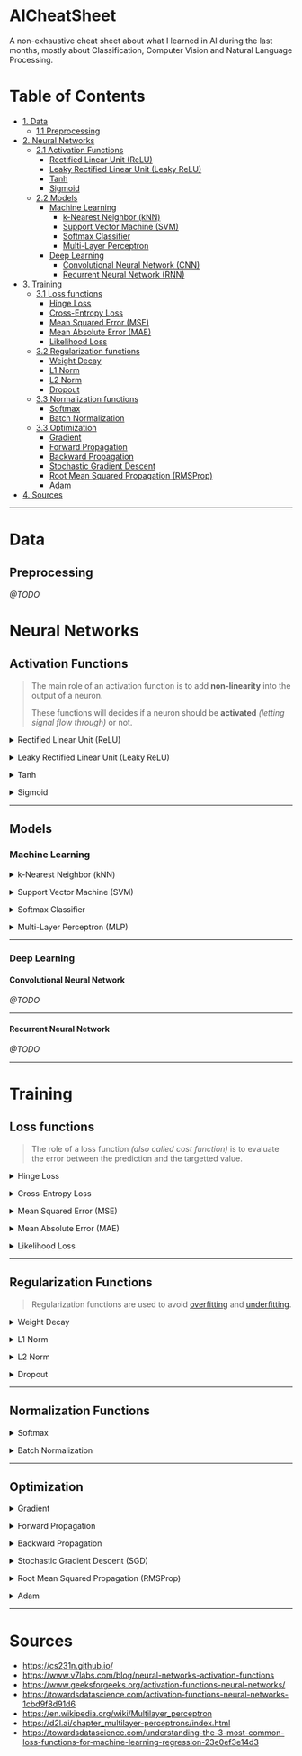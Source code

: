# AICheatSheet
A non-exhaustive cheat sheet about what I learned in AI during the last months, mostly about Classification, Computer Vision and Natural Language Processing.

# Table of Contents
* [1. Data](#data)
	* [1.1 Preprocessing](#preprocessing)
* [2. Neural Networks](#neural-networks)
	* [2.1 Activation Functions](#activation-functions)
		* [Rectified Linear Unit (ReLU)](#relu)
		* [Leaky Rectified Linear Unit (Leaky ReLU)](#relu)
		* [Tanh](#tanh)
		* [Sigmoid](#sigmoid)
	* [2.2 Models]()
		* [Machine Learning](#machine-learning)
			* [k-Nearest Neighbor (kNN)](#knn)
			* [Support Vector Machine (SVM)](#svm)
			* [Softmax Classifier](#softmax-classifier)
			* [Multi-Layer Perceptron](#mlp)
		* [Deep Learning](#deep-learning)
			* [Convolutional Neural Network (CNN)](#convolutional-neural-network)
			* [Recurrent Neural Network (RNN)](#recurrent-neural-network)
* [3. Training](#training)
	* [3.1 Loss functions](#loss-functions)
		* [Hinge Loss](#hinge-loss)
		* [Cross-Entropy Loss](#cross-entropy-loss)
		* [Mean Squared Error (MSE)](#mse)
		* [Mean Absolute Error (MAE)](#mse)
		* [Likelihood Loss](#likelihood-loss)
	* [3.2 Regularization functions](#regularization-functions)
		* [Weight Decay](#weight-decay)
		* [L1 Norm](#l1-norm)
		* [L2 Norm](#l2-norm)
		* [Dropout](#dropout)
	* [3.3 Normalization functions](#normalization-functions)
		* [Softmax](#softmax)
		* [Batch Normalization](#batch-normalization)
	* [3.3 Optimization](#optimization)
		* [Gradient](#gradient)
		* [Forward Propagation](#forward-propagation)
		* [Backward Propagation](#backward-propagation)
		* [Stochastic Gradient Descent](#sgd)
		* [Root Mean Squared Propagation (RMSProp)](#rmsprop)
		* [Adam](#adam)
* [4. Sources](#sources)
	

---

# Data
## Preprocessing
*@TODO*

# Neural Networks
## Activation Functions
> The main role of an activation function is to add **non-linearity** into the output of a neuron.
>
> These functions will decides if a neuron should be **activated** *(letting signal flow through)* or not.


[//]: #relu
<a id="relu"></a><details>
<summary>Rectified Linear Unit (ReLU)</summary>

<p align="center"> <img src="assets/images/activationfunctions/relu.png" width=40% height=40%></p>

* The most popular choice due to its simplicity of implementation and its good performances
* It's a simple non-linear transformation defined as the maximum of that element and 0 
* Can prevent **vanishing gradient** problem.

$$ \operatorname{ReLU}(x) = \max(x, 0) $$

</details>


[//]: #leaky-relu
<a id="leaky-relu"></a><details>
<summary>Leaky Rectified Linear Unit (Leaky ReLU)</summary>

<p align="center"> <img src="assets/images/activationfunctions/leakyrelu.png" width=35% height=35%></p>

* Variant of [ReLU](#relu) activation function.
* It permit some informations to still get through the network even when the argument is **negative**.

$$\operatorname{leaky ReLU}(x) = \max(0, x) + \alpha \min(0, x)$$
* *Where $\alpha$ is a learnable parameter*.

</details>


[//]: #tanh
<a id="tanh"></a><details>
<summary>Tanh</summary>

<p align="center"> <img src="assets/images/activationfunctions/tanh.jpg" width=40% height=40%></p>

* Known as **Hyperbolic Tangent**
* A simple non-linear transformation that squashes its input in a range of (-1, 1)
$$\operatorname{tanh}(x) = \frac{1 - \exp(-2x)}{1 + \exp(-2x)}$$
</details>


[//]: #sigmoid
<a id="sigmoid"></a><details>
<summary>Sigmoid</summary>

<p align="center"> <img src="assets/images/activationfunctions/sigmoid.jpg" width=40% height=40%></p>

* Use to interpret the output as probabilities for **binary classification problems**
* Often replaced by a [ReLU](#relu) because it can causes **vanishing gradients**
* Squashes its input between 0 and 1
</details>

---
## Models

### Machine Learning

[//]: #KNN
<a id="knn"></a><details>
<summary>k-Nearest Neighbor (kNN)</summary>

<p align="center"><img src="assets/images/mlmodels/knn_concept.jpg" width=50% height=50%></p>

* It classifies a new entry by assigning it to the class of its closests neighbors.
* $k$ is the number of neighbors (datapoints) to compare to our new data point.
* It's a **non-parametric** approach
* When $k = 1$ *(also called 1-nearest neighbor)*
	* The algorithm will always achieve a training error of **zero**.
	* The algorithm is **consistent** *(eventually converging to the optimal predictor)*
* Requires to specify **distance function** $d$:
	* **Euclidian Distance** is the most popular
</details>


[//]: #SVM
<a id="svm"></a><details>
<summary> Support Vector Machine (SVM)</summary>

<p align="center"><img src="assets/images/mlmodels/svm.png" width=30% heightsoftmax-classifier=30%></p>

* It tries to find a line that **maximises** the separation between a **two-class** (SVM) or more (Multiclass SVM) dataset.
* The datapoints with the minimum distance to the hyperplane are called **Support Vectors**.
* Use the [hinge loss](#loss-functions) to threshold the result to 0 if the correct score is greater than the incorrect class score by at least the margin.
	* The SVM only cares if the difference is lower than the margin $\Delta$
* Similar results as [Softmax Classifier](#softmax-classifier)
* Can performs **non-linear** classifications using a **kernel trick**, implicitly mapping their inputs into high-dimensional feature spaces.
* The different **kernel functions** will define the smoothness and efficiency of the separation :
	* Linear
	* Polynomial
	* Gaussian
	* Sigmoid
	* Radial Basis Function (RBF)

<p align="center"><img src="assets/images/mlmodels/svmkernels.webp" width=40% height=40%></p>


</details>


[//]: #softmax-classifier
<a id="softmax-classifier"></a><details>
<summary> Softmax Classifier </summary>

<p align="center"><img src="assets/images/mlmodels/softmaxclassifier.png" width=45% height=45%></p>

* Similar architecture and results as [Support Vector Machine](#svm) (SVM), but uses a [Cross-Entropy Loss](#cross-entropy-loss)
* Outputs a **propabilistic** interpretation *(due to [softmax](#softmax))*
	* All the outputs values of the function will be scaled between 0 and 1
* Provides kind of probabilities that are easier to interpret than SVM.
</details>


[//]: #mlp
<a id="mlp"></a><details>
<summary> Multi-Layer Perceptron (MLP) </summary>

<p align="center"><img src="assets/images/mlmodels/mlp.png" width=45% height=45%></p>

* A **fully-connected feedforward** neural network.
* Contains **hidden layers** between input and output.
*  It can distinguish data that is not **linearly separable**.
* We can compute the different layers this way:

$$\mathbf{H} =  \sigma(\mathbf{X} \mathbf{W}^{(1)} + \mathbf{b}^{(1)})$$
$$\mathbf{O} = \mathbf{H}\mathbf{W}^{(2)} + \mathbf{b}^{(2)}$$

* Where $H$ is the hidden layer, $\sigma$  is the activation function, $X$ is the input data, $W$ is the weights, $b$ is the bias, $O$ is the output layer.

</details>

---
### Deep Learning
#### Convolutional Neural Network

*@TODO*

---

#### Recurrent Neural Network
*@TODO*

---
# Training
## Loss functions

> The role of a loss function *(also called cost function)* is to evaluate the error between the prediction and the targetted value.


[//]: #hinge-loss
<a id="hinge-loss"></a><details>
<summary> Hinge Loss</summary>

* Also known as **maximum-margin loss**.
* Used for training in **maximum-margin** classification.
* Known for being used in [Support Vector Machine](#svm) (SVM)
$$\ell(y) = max(0, 1 - t \cdot y)$$
* *Where $t$ is the actual outcome (either -1 or 1) and $y$ is the output of the classifier*
</details>


[//]: #cross-entropy-loss
<a id="cross-entropy-loss"></a><details>
<summary> Cross-Entropy Loss</summary>

* Also known as **logarithmic loss**
* Used in **binary** and **multiclass** classification
* **Entropy** means the average level of randomness or uncertainty.
* It measures the difference between **two probability distributions**:
	1. The discovered probability distribution of a ML classification model
	2. The predicted distribution
* **Binary** Cross-Entropy Loss:
$$l = -(ylog(\hat{y}) + (1 - y)log(1 - \hat{y}))$$
* Where $\hat{y}$ is the *predicted value* and $y$ is the *actual value* (0 or 1)
* **Multiclass** Cross-Entropy Loss:
$$l =-\sum_{i=1}^N y_i log(\hat{y}_i)$$
* *Where $y_i$ is the actual value, $\hat{y}_i$ is the predicted value of the $i^{th}$ label, and $N$ the number of classes*
* We calculate a separate loss for each label and sum the result.

</details>


[//]: #mse
<a id="mse"></a><details>
<summary> Mean Squared Error (MSE)</summary>

* Used in **regression** problems.
* Similar implementation as [MAE](#mae) Loss, with a huge **error penalty** due to the **squaring part** of the function.
* It squares the difference between the predictions and the ground truth. and average it across the whole dataset.
$$\mathbf{MSE} = \dfrac{1}{N}\sum_{i=1}^{N}(y_i - \hat{y}_i)^2$$
* *Where $N$ is the number of samples we are testing against, $y$ is the actual value and $\hat{y}$ is the predicted value*

</details>


[//]: #mae
<a id="mae"></a><details>
<summary> Mean Absolute Error (MAE)</summary>

* Used in **regression** problems.
* Similar implementation as [MSE](#mse) Loss, with the **absolute values** of the prediction and the ground truth instead of the squared **error penalty** of these values.
$$\mathbf{MAE} = \dfrac{1}{N}\sum_{i=1}^{N}\lvert y_i - \hat{y}_i\lvert$$
* *Where $N$ is the number of samples we are testing against, $y$ is the actual value and $\hat{y}$ is the predicted value*


</details>

[//]: #likelihood-loss
<a id="likelihood-loss"></a><details>
<summary> Likelihood Loss</summary>

*@TODO*
</details>

---

## Regularization Functions

> Regularization functions are used to avoid [overfitting](#) and [underfitting](#).

[//]: #weight-decay
<a id="weight-decay"></a><details>
<summary> Weight Decay </summary>

*@TODO*
</details>


[//]: #l1-norm
<a id="l1-norm"></a><details>
<summary> L1 Norm</summary>

*@TODO*
</details>


[//]: #l2-norm
<a id="l2-norm"></a><details>
<summary> L2 Norm</summary>

*@TODO*
</details>


[//]: #dropout
<a id="dropout"></a><details>
<summary> Dropout </summary>

*@TODO*
</details>


---
## Normalization Functions

[//]: #softmax
<a id="softmax"></a><details>
<summary>Softmax</summary>

* Convert a vector of real numbers into a *probability distribution* of these outcomes
* Often used as the last *activation-functions* of a Neural Network to normalizes ouptuts as probabilities
* Often paired with **argmax** function that permits to get the highest probability
$$\sigma(z_i) = \frac{e^{z_{i}}}{\sum_{j=1}^K e^{z_{j}}}$$
* Where $z$ is the vector of *raw outputs* from the Neural Network, $K$  is the number of classes.
	* We divide the exponential of one element of the output to the sum of all exponentials values of the output vector.
</details>


[//]: #batch-normalization
<a id="batch-normalization"></a><details>
<summary>Batch Normalization</summary>

*@TODO*
</details>


---

## Optimization
[//]: #gradient
<a id="gradient"></a><details>
<summary> Gradient</summary>

*@TODO*
</details>


[//]: #forward-propagation
<a id="forward-propagation"></a><details>
<summary> Forward Propagation</summary>
\lvert
*@TODO*
</details>


[//]: #backward-propagation
<a id="backward-propagation"></a><details>
<summary> Backward Propagation</summary>

*@TODO*
</details>


[//]: #sgd
<a id="sgd"></a><details>
<summary> Stochastic Gradient Descent (SGD) </summary>

*@TODO*
</details>


[//]: #rmsprop
<a id="rmsprop"></a><details>
<summary> Root Mean Squared Propagation (RMSProp) </summary>

*@TODO*
</details>


[//]: #adam
<a id="adam"></a><details>
<summary> Adam </summary>

*@TODO*
</details>



--- 
# Sources
* https://cs231n.github.io/
* https://www.v7labs.com/blog/neural-networks-activation-functions
* https://www.geeksforgeeks.org/activation-functions-neural-networks/
* https://towardsdatascience.com/activation-functions-neural-networks-1cbd9f8d91d6
* https://en.wikipedia.org/wiki/Multilayer_perceptron
* https://d2l.ai/chapter_multilayer-perceptrons/index.html
* https://towardsdatascience.com/understanding-the-3-most-common-loss-functions-for-machine-learning-regression-23e0ef3e14d3